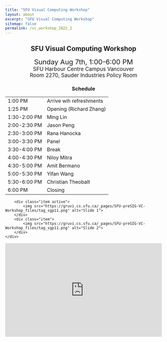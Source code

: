 ```yaml
---
title: "SFU Visual Computing Workshop"
layout: about
excerpt: "SFU Visual Computing Workshop"
sitemap: false
permalink: /vc_workshop_2022_2
---
```


<h2 id="workshop" style="text-align: center;">SFU Visual Computing Workshop</h2>

<p style="text-align: center;">
    <span style="font-size:22px;">Sunday Aug 7th, 1:00-6:00 PM</span>
    <br>
    <span style="font-size:17px;">SFU Harbour Centre Campus Vancouver</span>
    <br>
    <span style="font-size:17px;">Room 2270, Sauder Industries Policy Room</span>
</p>

<div class="table-users1 col-sm-12 col-md-6">
<h3 id="schedule" style="text-align: center;">Schedule</h3>
    
<table class="tg">
<tbody>
  <tr>
    <td class="tg-0lax">1:00 PM</td>
    <td class="tg-0lax">Arrive wih refreshments</td>
  </tr>
  <tr>
    <td class="tg-0lax">1:25 PM</td>
    <td class="tg-0lax">Opening (Richard Zhang)</td>
  </tr>
  <tr>
    <td class="tg-0lax">1:30-2:00 PM</td>
      <a href="http://www.cs.unc.edu/~lin/" target="_blank"><td class="tg-0lax">Ming Lin</td></a>
  </tr>
  <tr>
    <td class="tg-0lax">2:00-2:30 PM</td>
      <a href="https://xbpeng.github.io/" target="_blank"><td class="tg-0lax">Jason Peng</td></a>
  </tr>
  <tr>
    <td class="tg-0lax">2:30-3:00 PM</td>
      <a href="https://people.cs.uchicago.edu/~ranahanocka/" target="_blank"><td class="tg-0lax">Rana Hanocka</td></a>
  </tr>
  <tr>
    <td class="tg-0lax">3:00-3:30 PM</td>
    <td class="tg-0lax">Panel</td>
  </tr>
  <tr>
    <td class="tg-0lax">3:30-4:00 PM</td>
    <td class="tg-0lax">Break </td>
  </tr>
  <tr>
    <td class="tg-0lax">4:00-4:30 PM</td>
      <a href="http://www0.cs.ucl.ac.uk/staff/n.mitra/" target="_blank"><td class="tg-0lax">Niloy Mitra</td></a>
  </tr>
  <tr>
    <td class="tg-0lax">4:30-5:00 PM</td>
      <a href="https://www.cs.tau.ac.il/~amberman/" target="_blank"><td class="tg-0lax">Amit Bermano</td></a>
  </tr>
  <tr>
    <td class="tg-0lax">5:00-5:30 PM</td>
      <a href="https://yifita.netlify.app/" target="_blank"><td class="tg-0lax">Yifan Wang</td></a>
  </tr>
  <tr>
    <td class="tg-0lax">5:30-6:00 PM</td>
      <a href="https://people.mpi-inf.mpg.de/~theobalt/" target="_blank"><td class="tg-0lax">Christian Theobalt</td></a>
  </tr>
  <tr>
    <td class="tg-0lax">6:00 PM</td>
    <td class="tg-0lax">Closing</td>
  </tr>
</tbody>
</table>
</div>

<div class="col-sm-12 col-md-6">
<div markdown="0" id="carousel" class="carousel slide" data-ride="carousel" data-interval="7000" data-pause="hover" >
    <!-- Items -->
    <div class="carousel-inner" markdown="0">

        <div class="item active">
            <img src="https://gruvi.cs.sfu.ca/_pages/SFU-preSIG-VC-Workshop_files/tag_sgp11.png" alt="Slide 1">
        </div>
        <div class="item">
            <img src="https://gruvi.cs.sfu.ca/_pages/SFU-preSIG-VC-Workshop_files/tag_sgp11.png" alt="Slide 2">
        </div>
    </div> 
  <iframe src="https://www.google.com/maps/embed?pb=!1m14!1m8!1m3!1d5205.117686490955!2d-123.111872!3d49.284756!3m2!1i1024!2i768!4f13.1!3m3!1m2!1s0x0%3A0x977fcd5c0dc6bd3b!2sHarbour%20Centre!5e0!3m2!1sen!2sus!4v1657150050882!5m2!1sen!2sus" width="100%" height="300" style="border:0;" allowfullscreen="" loading="lazy" referrerpolicy="no-referrer-when-downgrade"></iframe>
</div>
